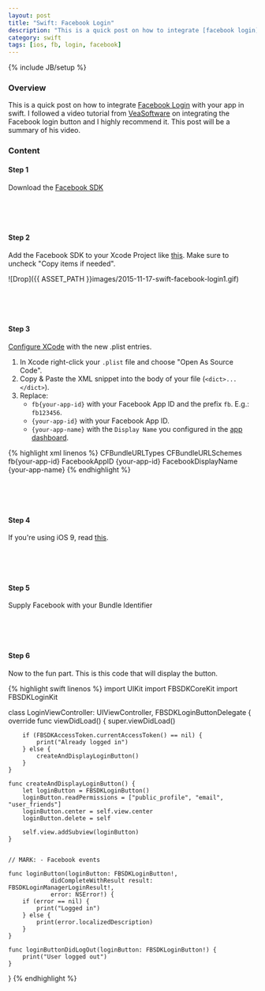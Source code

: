 ```yaml
---
layout: post
title: "Swift: Facebook Login"
description: "This is a quick post on how to integrate [facebook login](https://developers.facebook.com/docs/ios/getting-started/) with your app in swift. I followed a video tutorial from [VeaSoftware](https://www.veasoftware.com/tutorials/2015/6/11/facebook-login-in-swift-xcode-63-ios-83-tutorial) on integrating the Facebook login button and I highly recommend it. This post will be a summary of his video. "
category: swift
tags: [ios, fb, login, facebook]
---
```

{% include JB/setup %}

<!-- Overview -->
<h3>Overview</h3>

This is a quick post on how to integrate [Facebook Login](https://developers.facebook.com/docs/ios/getting-started/) with your app in swift. I followed a video tutorial from [VeaSoftware](https://www.veasoftware.com/tutorials/2015/6/11/facebook-login-in-swift-xcode-63-ios-83-tutorial) on integrating the Facebook login button and I highly recommend it. This post will be a summary of his video. 

<!-- Content -->
<h3>Content</h3>

<!-- Step 1 -->
<h4>Step 1</h4>

Download the [Facebook SDK](https://origincache.facebook.com/developers/resources/?id=facebook-ios-sdk-current.zip)



<br /><br /><br />
<!-- Step 2 -->
<h4>Step 2</h4>

Add the Facebook SDK to your Xcode Project like [this](https://developers.facebook.com/docs/ios/getting-started/#addSDK). Make sure to uncheck "Copy items if needed".

![Drop]({{ ASSET_PATH }}images/2015-11-17-swift-facebook-login1.gif)


<br /><br /><br />
<!-- Step 3 -->
<h4>Step 3</h4>

[Configure XCode](https://developers.facebook.com/docs/ios/getting-started/#xcode) with the new .plist entries.

1. In Xcode right-click your `.plist` file and choose "Open As Source Code".
2. Copy & Paste the XML snippet into the body of your file (`<dict>...</dict>`).
3. Replace:
    - `fb{your-app-id}` with your Facebook App ID and the prefix `fb`. E.g.: `fb123456`.
    - `{your-app-id}` with your Facebook App ID.
    - `{your-app-name}` with the `Display Name` you configured in the [app dashboard](https://developers.facebook.com/apps).

<!-- Code _______________________________________-->
{% highlight xml linenos %}
<key>CFBundleURLTypes</key>
<array>
  <dict>
    <key>CFBundleURLSchemes</key>
    <array>
      <string>fb{your-app-id}</string>
    </array>
  </dict>
</array>
<key>FacebookAppID</key>
<string>{your-app-id}</string>
<key>FacebookDisplayName</key>
<string>{your-app-name}</string>
{% endhighlight %}
<!-- /Code ^^^^^^^^^^^^^^^^^^^^^^^^^^^^^^^^^^^^^^-->



<br /><br /><br />
<!-- Step 4 -->
<h4>Step 4</h4>

If you're using iOS 9, read [this](https://developers.facebook.com/docs/ios/ios9).



<br /><br /><br />
<!-- Step 5 -->
<h4>Step 5</h4>

Supply Facebook with your Bundle Identifier



<br /><br /><br />
<!-- Step 6 -->
<h4>Step 6</h4>

Now to the fun part. This is this code that will display the button.

<!-- Code _______________________________________-->
{% highlight swift linenos %}
import UIKit
import FBSDKCoreKit
import FBSDKLoginKit

class LoginViewController: UIViewController, FBSDKLoginButtonDelegate {
    override func viewDidLoad() {
        super.viewDidLoad()

        if (FBSDKAccessToken.currentAccessToken() == nil) {
            print("Already logged in")
        } else {
            createAndDisplayLoginButton()    
        }
    }

    func createAndDisplayLoginButton() {
        let loginButton = FBSDKLoginButton()
        loginButton.readPermissions = ["public_profile", "email", "user_friends"]
        loginButton.center = self.view.center
        loginButton.delete = self

        self.view.addSubview(loginButton)
    }


    // MARK: - Facebook events

    func loginButton(loginButton: FBSDKLoginButton!, 
                didCompleteWithResult result: FBSDKLoginManagerLoginResult!, 
                error: NSError!) {
        if (error == nil) {
            print("Logged in")
        } else {
            print(error.localizedDescription)
        }
    }

    func loginButtonDidLogOut(loginButton: FBSDKLoginButton!) {
        print("User logged out")
    }
}
{% endhighlight %}
<!-- /Code ^^^^^^^^^^^^^^^^^^^^^^^^^^^^^^^^^^^^^^-->